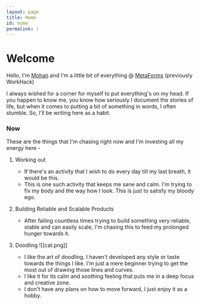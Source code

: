 ```yaml
---
layout: page
title: Home
id: home
permalink: /
---
```


# Welcome

Hello, I'm [Mohan](https://twitter.com/algokun) and I'm a little bit of everything @ [MetaForms](https://workhack.ai/) (previously WorkHack)

I always wished for a corner for myself to put everything's on my head. If you happen to know me, you know how seriously I document the stories of life, but when it comes to putting a bit of something in words, I often stumble. So, I'll be writing here as a habit.

### Now

These are the things that I'm chasing right now and I'm investing all my energy here -

1. Working out
   - If there's an activity that I wish to do every day till my last breath, it would be this.
   - This is one such activity that keeps me sane and calm. I'm trying to fix my body and the way how I look. This is just to satisfy my bloody ego.
2. Building Reliable and Scalable Products
   - After failing countless times trying to build something very reliable, stable and can easily scale, I'm chasing this to feed my prolonged hunger towards it.
3. Doodling
   ![[cat.png]]

   - I like the art of doodling. I haven't developed any style or taste towards the things I like. I'm just a mere beginner trying to get the most out of drawing those lines and curves.
   - I like it for its calm and soothing feeling that puts me in a deep focus and creative zone.
   - I don't have any plans on how to move forward, I just enjoy it as a hobby.
